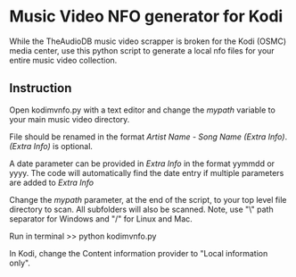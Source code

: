 <H1>Music Video NFO generator for Kodi</H1>

While the TheAudioDB music video scrapper is broken for the Kodi (OSMC) media center, use this python script to generate a local nfo files for your entire music video collection.

<H2>Instruction</H2>

Open kodimvnfo.py with a text editor and change the <i>mypath</i> variable to your main music video directory.

File should be renamed in the format <i>Artist Name - Song Name (Extra Info)</i>. <i>(Extra Info)</i> is optional.

A date parameter can be provided in <i>Extra Info</i> in the format yymmdd or yyyy. The code will automatically find the date entry if multiple parameters are added to <i>Extra Info</i>

Change the <i>mypath</i> parameter, at the end of the script, to your top level file directory to scan. All subfolders will also be scanned. Note, use "\\" path separator for Windows and "/" for Linux and Mac.

Run in terminal >> python kodimvnfo.py

In Kodi, change the Content information provider to "Local information only".
